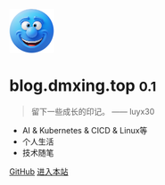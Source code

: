 <!-- _coverpage.md -->

![logo](_media/icon.png)

# blog.dmxing.top <small>0.1</small>

> 留下一些成长的印记。 —— luyx30

- AI  & Kubernetes & CICD & Linux等
- 个人生活
- 技术随笔

[GitHub](https://github.com/luyx30/blog)
[进入本站](#/README.md)
